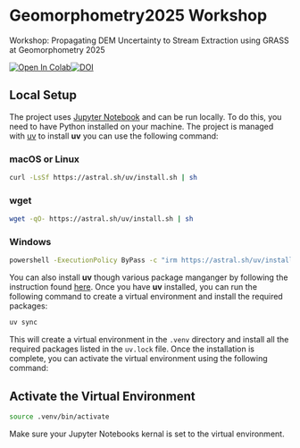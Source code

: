 # Geomorphometry2025 Workshop

Workshop: Propagating DEM Uncertainty to Stream Extraction using GRASS at Geomorphometry 2025

[![Open In Colab](https://colab.research.google.com/assets/colab-badge.svg)](https://colab.research.google.com/github/ncsu-geoforall-lab/geomorphometry2025_workshop/blob/main/geomorphometry_2025_workshop.ipynb)[![DOI](https://zenodo.org/badge/DOI/10.5281/zenodo.15283713.svg)](https://doi.org/10.5281/zenodo.15283713)

## Local Setup

The project uses [Jupyter Notebook](https://jupyter.org/) and can be run locally. To do this, you need to have Python installed on your machine. The project is managed with [uv](https://docs.astral.sh/uv/) to install **uv** you can use the following command:

### macOS or Linux

```bash
curl -LsSf https://astral.sh/uv/install.sh | sh
```

### wget

```bash
wget -qO- https://astral.sh/uv/install.sh | sh
```

### Windows

```bash
powershell -ExecutionPolicy ByPass -c "irm https://astral.sh/uv/install.ps1 | iex"
```

You can also install **uv** though various package manganger by following the instruction found [here](https://docs.astral.sh/uv/getting-started/installation/). Once you have **uv** installed, you can run the following command to create a virtual environment and install the required packages:

```bash
uv sync
```

This will create a virtual environment in the `.venv` directory and install all the required packages listed in the `uv.lock` file. Once the installation is complete, you can activate the virtual environment using the following command:

## Activate the Virtual Environment

```bash
source .venv/bin/activate
```

Make sure your Jupyter Notebooks kernal is set to the virtual environment.
